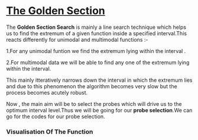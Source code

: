 <h1><u>The Golden Section</u></h1>
<p>The <b>Golden Section Search</b> is  mainly a line search technique which helps us to find the extremum of a given function inside a specified interval.This reacts differently for unimodal and multimodal functions :-</p>
<p>1.For any unimodal funtion we find the extremum lying within the interval .</p>
<p>2.For multimodal data we will be able to find any one of the extremum lying within the interval.</p>
<p>This mainly itteratively narrows down the interval in which the extremum lies and due to this phenomenon the algorithm becomes very slow but the process becomes acutely robust.</p>
<p>Now , the main aim will be to select the probes which will drive us to the optimum interval level.Thus we will be going for our <b>probe selection</b>.We can go for the codes for our probe selection. </p>
<h3>Visualisation Of The Function</h3>
